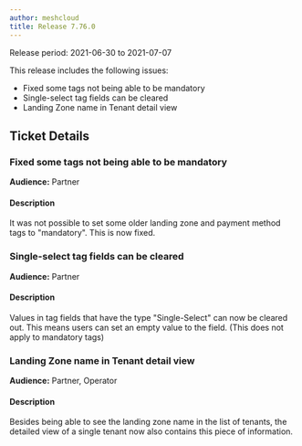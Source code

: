 ```yaml
---
author: meshcloud
title: Release 7.76.0
---
```


Release period: 2021-06-30 to 2021-07-07

This release includes the following issues:
* Fixed some tags not being able to be mandatory
* Single-select tag fields can be cleared
* Landing Zone name in Tenant detail view
<!--truncate-->

## Ticket Details
### Fixed some tags not being able to be mandatory
**Audience:** Partner


#### Description
It was not possible to set some older landing zone and payment method tags to "mandatory". This is now fixed.

### Single-select tag fields can be cleared
**Audience:** Partner


#### Description
Values in tag fields that have the type "Single-Select" can now be cleared out. This means users can set an empty value to the field. (This does not apply to mandatory tags)

### Landing Zone name in Tenant detail view
**Audience:** Partner, Operator


#### Description
Besides being able to see the landing zone name in the list of tenants, the detailed view of a single tenant
now also contains this piece of information.

